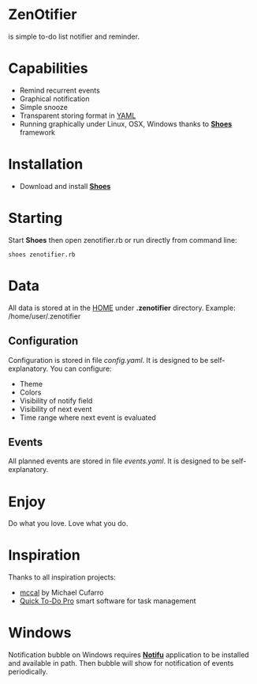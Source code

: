 # ZenOtifier
is simple to-do list notifier and reminder.

# Capabilities
* Remind recurrent events
* Graphical notification
* Simple snooze
* Transparent storing format in [YAML](https://en.wikipedia.org/wiki/YAML)
* Running graphically under Linux, OSX, Windows thanks to  [**Shoes**](http://shoesrb.com/) framework

# Installation
* Download and install [**Shoes**](http://shoesrb.com/downloads/)

# Starting
Start **Shoes** then open zenotifier.rb or run directly from command line:

    shoes zenotifier.rb

# Data
All data is stored at in the [HOME](https://en.wikipedia.org/wiki/Home_directory) under **.zenotifier** directory. Example: /home/user/.zenotifier

## Configuration
Configuration is stored in file *config.yaml*. It is designed to be self-explanatory. You can configure:
* Theme
* Colors
* Visibility of notify field
* Visibility of next event
* Time range where next event is evaluated

## Events
All planned events are stored in file *events.yaml*. It is designed to be self-explanatory.

# Enjoy
Do what you love.
Love what you do.

# Inspiration
Thanks to all inspiration projects:
* [mccal](https://github.com/lmcmicu/mccal.git) by Michael Cufarro
* [Quick To-Do Pro](http://www.capstralia.com/products/pro) smart software for task management

# Windows

Notification bubble on Windows requires [**Notifu**](https://www.paralint.com/projects/notifu) application to be installed and available in path. Then bubble will show for notification of events periodically.

